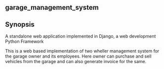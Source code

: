 ## garage_management_system

## Synopsis

A standalone web application implemented in Django, a web development Python Framework

This is a web based implementation of two wheller management system for the garage owner and its employees. Here owner can purchase and sell vehicles from the garage and can also generate invoice for the same.
